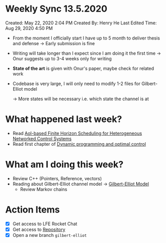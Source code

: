 # Weekly Sync 13.5.2020

Created: May 22, 2020 2:04 PM
Created By: Henry He
Last Edited Time: Aug 29, 2020 4:50 PM

- From the moment I officially start I have up to 5 month to deliver thesis and defense → Early submission is fine
- Writing will take longer than I expect since I am doing it the first time → Onur suggests up to 3-4 weeks only for writing
- **State of the art** is given with Onur's paper, maybe check for related work
- Codebase is very large, I will only need to modify 1-2 files for Gilbert-Elliot model

    → More states will be necessary i.e. which state the channel is at

# What happened last week?

- Read [AoI-based Finite Horizon Scheduling for Heterogeneous Networked Control Systems](https://www.notion.so/AoI-based-Finite-Horizon-Scheduling-for-Heterogeneous-Networked-Control-Systems-c8a2d677f8c04fd0b67a53830ff19a51)
- Read first chapter of [Dynamic programming and optimal control](https://www.notion.so/Dynamic-programming-and-optimal-control-8fc8533b95d2475a9178cde63899a7ec)

# What am I doing this week?

- Review C++ (Pointers, Reference, vectors)
- Reading about Gilbert-Elliot channel model → [Gilbert-Elliot Model](https://www.notion.so/Gilbert-Elliot-Model-879639132e924499b4667a08d3378997)
    - Review Markov chains

# Action Items

- [x]  Get access to LFE Rocket Chat
- [x]  Get access to [Repository](https://gitlab.lrz.de/ga69yol/control_scheduling_with_3gpp_channel)
- [x]  Open a new branch `gilbert-elliot`
